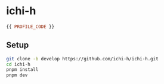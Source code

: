 # ichi-h

```purs
{{ PROFILE_CODE }}
```

## Setup

```sh
git clone -b develop https://github.com/ichi-h/ichi-h.git
cd ichi-h
pnpm install
pnpm dev
```
